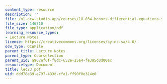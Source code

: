 ```yaml
---
content_type: resource
description: ''
file: /ol-ocw-studio-app/courses/18-034-honors-differential-equations-spring-2004/ddd78a39e797433dcfa1ff90f0e314e0_lec23.pdf
file_size: 146310
file_type: application/pdf
learning_resource_types:
- Lecture Notes
license: https://creativecommons.org/licenses/by-nc-sa/4.0/
ocw_type: OCWFile
parent_title: Lecture Notes
parent_type: CourseSection
parent_uid: a967ef6f-f8dc-652e-25a4-fe395d0d00ec
resourcetype: Document
title: lec23.pdf
uid: ddd78a39-e797-433d-cfa1-ff90f0e314e0
---
```

